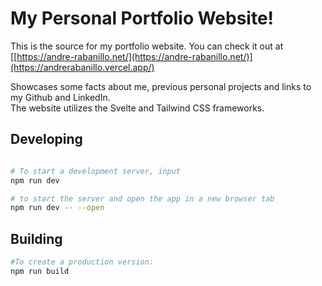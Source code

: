 # My Personal Portfolio Website!

This is the source for my portfolio website. You can check it out at [[https://andre-rabanillo.net/](https://andre-rabanillo.net/)](https://andrerabanillo.vercel.app/)

Showcases some facts about me, previous personal projects and links to my Github and LinkedIn. <br>
The website utilizes the Svelte and Tailwind CSS frameworks. 

## Developing

```bash

# To start a development server, input
npm run dev

# to start the server and open the app in a new browser tab
npm run dev -- --open
```

## Building

```bash
#To create a production version:
npm run build
```
